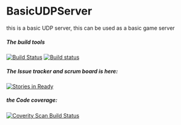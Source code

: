 # BasicUDPServer
this is a basic UDP server, this can be used as a basic game server


##### The build tools

[![Build Status](https://travis-ci.org/HeadhunterXamd/BasicUDPServer.svg?branch=master)](https://travis-ci.org/HeadhunterXamd/BasicUDPServer) [![Build status](https://ci.appveyor.com/api/projects/status/np05m6l0f60t8pcp?retina=true&passingText=master%20-%20OK)](https://ci.appveyor.com/project/HeadhunterXamd/basicudpserver)


##### The Issue tracker and scrum board is here:
[![Stories in Ready](https://badge.waffle.io/HeadhunterXamd/BasicUDPServer.svg?label=ready&title=Ready)](http://waffle.io/HeadhunterXamd/BasicUDPServer)

##### the Code coverage:
<a href="https://scan.coverity.com/projects/headhunterxamd-basicudpserver">
  <img alt="Coverity Scan Build Status"
       src="https://scan.coverity.com/projects/6393/badge.svg"/>
</a>
